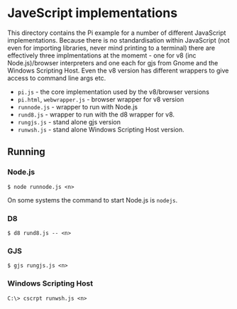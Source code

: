 # JaveScript implementations

This directory contains the Pi example for a number of different JavaScript implementations.  Because there is no standardisation within JavaScript (not even for importing libraries, never mind printing to a terminal) there are effectively three implmentations at the momemt - one for v8 (inc Node.js)/browser interpreters and one each for gjs from Gnome and the Windows Scripting Host.  Even the v8 version has different wrappers to give access to command line args etc.

 * `pi.js` - the core implementation used by the v8/browser versions
 * `pi.html`, `webwrapper.js` - browser wrapper for v8 version
 * `runnode.js` - wrapper to run with Node.js
 * `rund8.js` - wrapper to run with the d8 wrapper for v8.
 * `rungjs.js` - stand alone gjs version
 * `runwsh.js` - stand alone Windows Scripting Host version.

## Running

### Node.js

```
$ node runnode.js <n>
```

On some systems the command to start Node.js is `nodejs`.

### D8

```
$ d8 rund8.js -- <n>
```

### GJS

```
$ gjs rungjs.js <n>
```

### Windows Scripting Host

```
C:\> cscrpt runwsh.js <n>
```
